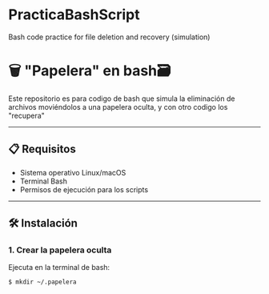 # PracticaBashScript
Bash code practice for file deletion and recovery (simulation)

# 🗑️ "Papelera" en bash🗃️

Este repositorio es para codigo de bash que simula la eliminación de archivos moviéndolos a una papelera oculta, y con otro codigo los "recupera"

---

## 📋 Requisitos
- Sistema operativo Linux/macOS
- Terminal Bash
- Permisos de ejecución para los scripts

---

## 🛠️ Instalación

### 1. Crear la papelera oculta
Ejecuta en la terminal de bash:

```bash
$ mkdir ~/.papelera

